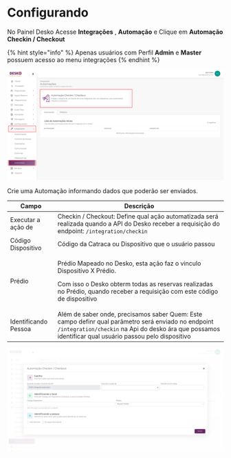 # Configurando

No Painel Desko Acesse **Integrações** , **Automação** e Clique em **Automação Checkin / Checkout**

{% hint style="info" %}
Apenas usuários com Perfil **Admin** e **Master** possuem acesso ao menu integrações
{% endhint %}

![](<../.gitbook/assets/Desko-Painel (1) (1).png>)

Crie uma Automação informando dados que poderão ser enviados.

| Campo                | Descrição                                                                                                                                                                                                             |
| -------------------- | --------------------------------------------------------------------------------------------------------------------------------------------------------------------------------------------------------------------- |
| Executar a ação de   | Checkin / Checkout: Define qual ação automatizada será realizada quando a API do Desko receber a requisição do endpoint: `/integration/checkin`                                                                       |
| Código Dispositivo   | Código da Catraca ou Dispositivo que o usuário passou                                                                                                                                                                 |
| Prédio               | <p>Prédio Mapeado no Desko, esta ação faz o vinculo Dispositivo X Prédio.</p><p></p><p>Com isso o Desko obterm todas as reservas realizadas no Prédio, quando receber a requisição com este código de dispositivo</p> |
| Identificando Pessoa | Além de saber onde, precisamos saber Quem: Este campo definr qual parâmetro será enviado no endpoint `/integration/checkin` na Api do desko ára que possamos identificar qual usuário passou pelo dispositivo         |

![](<../.gitbook/assets/Desko-Painel 2(1).png>)
